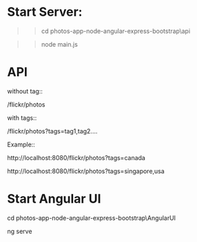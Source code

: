 # Start Server:


>> cd photos-app-node-angular-express-bootstrap\api


>> node main.js

# API 

without tag::

/flickr/photos

with tags::

/flickr/photos?tags=tag1,tag2....

Example::


http://localhost:8080/flickr/photos?tags=canada


http://localhost:8080/flickr/photos?tags=singapore,usa


# Start Angular UI


cd photos-app-node-angular-express-bootstrap\AngularUI


ng serve


